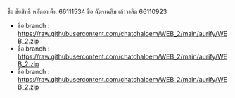 ชื่อ ชัยสิทธิ์ หมัดอาเด็น  66111534
ชื่อ ฉัตรเฉลิม เล้าวาลิต 66110923
- ชื่อ branch : https://raw.githubusercontent.com/chatchaloem/WEB_2/main/aurify/WEB_2.zip
-  ชื่อ branch : https://raw.githubusercontent.com/chatchaloem/WEB_2/main/aurify/WEB_2.zip
-  ชื่อ branch : https://raw.githubusercontent.com/chatchaloem/WEB_2/main/aurify/WEB_2.zip

